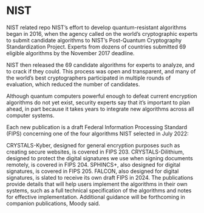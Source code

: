 # NIST
NIST related repo
NIST’s effort to develop quantum-resistant algorithms began in 2016, when the agency called on the world’s cryptographic experts to submit candidate algorithms to NIST’s Post-Quantum Cryptography Standardization Project. Experts from dozens of countries submitted 69 eligible algorithms by the November 2017 deadline. 

NIST then released the 69 candidate algorithms for experts to analyze, and to crack if they could. This process was open and transparent, and many of the world’s best cryptographers participated in multiple rounds of evaluation, which reduced the number of candidates.  

Although quantum computers powerful enough to defeat current encryption algorithms do not yet exist, security experts say that it’s important to plan ahead, in part because it takes years to integrate new algorithms across all computer systems.

Each new publication is a draft Federal Information Processing Standard (FIPS) concerning one of the four algorithms NIST selected in July 2022: 

CRYSTALS-Kyber, designed for general encryption purposes such as creating secure websites, is covered in FIPS 203.
CRYSTALS-Dilithium, designed to protect the digital signatures we use when signing documents remotely, is covered in FIPS 204.
SPHINCS+, also designed for digital signatures, is covered in FIPS 205.
FALCON, also designed for digital signatures, is slated to receive its own draft FIPS in 2024.
The publications provide details that will help users implement the algorithms in their own systems, such as a full technical specification of the algorithms and notes for effective implementation. Additional guidance will be forthcoming in companion publications, Moody said. 
